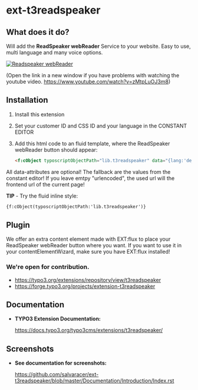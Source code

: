 # ext-t3readspeaker


## What does it do?

Will add the **ReadSpeaker webReader** Service to your website. Easy to use, multi language and many voice options.

[![Readspeaker webReader](http://img-ak.verticalresponse.com/media/f/3/a/f3a027ab0e/32430ba437/59fd45a3d7/library/ReadSpeaker-webReader-video-screenshot.jpg)](https://www.youtube.com/watch?v=zMtpLuOJ3m8)

(Open the link in a new window if you have problems with watching the youtube video. https://www.youtube.com/watch?v=zMtpLuOJ3m8)


## Installation

1.  Install this extension
2.  Set your customer ID and CSS ID and your language in the CONSTANT EDITOR
3.  Add this html code to an fluid template, where the ReadSpeaker webReader button should appear:

    ```html
	<f:cObject typoscriptObjectPath="lib.t3readspeaker" data="{lang:'de_de',readid:'content123',urlencoded:'...'}" />
    ```

All data-attributes are optional! The fallback are the values from the constant editor! If you leave emtpy "urlencoded", the used url will the frontend url of the current page!


**TIP** - Try the fluid inline style:

```html
{f:cObject(typoscriptObjectPath:'lib.t3readspeaker')}
```

## Plugin

We offer an extra content element made with EXT:flux to place your ReadSpeaker webReader button where you want. If you want to use it in your contentElementWizard, make sure you have EXT:flux installed!

### We're open for contribution.

- https://typo3.org/extensions/repository/view/t3readspeaker
- https://forge.typo3.org/projects/extension-t3readspeaker


## Documentation

-   **TYPO3 Extension Documentation:**

    https://docs.typo3.org/typo3cms/extensions/t3readspeaker/

## Screenshots

-   **See documentation for screenshots:**

    https://github.com/salvaracer/ext-t3readspeaker/blob/master/Documentation/Introduction/Index.rst

